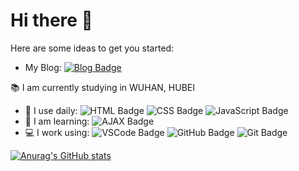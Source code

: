 # Hi there 👋

Here are some ideas to get you started:

- My Blog: [![Blog Badge](https://img.shields.io/badge/Blog-blog.iuiun.com-green)](https://blog.iuiun.com)

:books: I am currently studying in WUHAN, HUBEI

- :office: I use daily: ![HTML Badge](https://img.shields.io/badge/-HTML-orange?style=plastic&logo=HTML5) ![CSS Badge](https://img.shields.io/badge/-CSS-blue?style=plastic&logo=css3) ![JavaScript Badge](https://img.shields.io/badge/-JavaScript-black?style=plastic&logo=javascript)
- :memo: I am learning: ![AJAX Badge](https://img.shields.io/badge/-AJAX-blue?style=plastic&logo=axios)
- :computer: I work using: ![VSCode Badge](https://img.shields.io/badge/-VS%20Code-007ACC?style=plastic&logo=visual-studio-code) ![GitHub Badge](https://img.shields.io/badge/-GitHub-181717?style=plastic&logo=github) ![Git Badge](https://img.shields.io/badge/-Git-black?style=plastic&logo=git)

[![Anurag's GitHub stats](https://github-readme-stats.vercel.app/api?username=bzirs)](https://github.com/anuraghazra/github-readme-stats)

<!--
**bzirs/bzirs** is a ✨ _special_ ✨ repository because its `README.md` (this file) appears on your GitHub profile.
Here are some ideas to get you started:
- 🔭 I’m currently working on ...
- 🌱 I’m currently learning ...
- 👯 I’m looking to collaborate on ...
- 🤔 I’m looking for help with ...
- 💬 Ask me about ...
- 📫 How to reach me: ...
- 😄 Pronouns: ...
- ⚡ Fun fact: ...
-->
